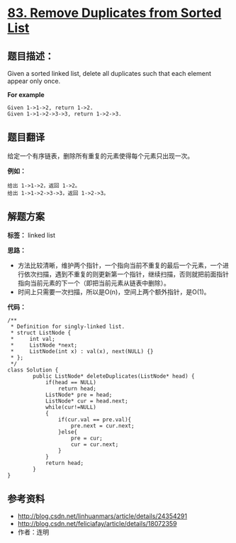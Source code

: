 # [83. Remove Duplicates from Sorted List ](https://leetcode.com/problems/remove-duplicates-from-sorted-list/description/)

## 题目描述：

Given a sorted linked list, delete all duplicates such that each element appear only once. 

**For example**
```
Given 1->1->2, return 1->2.
Given 1->1->2->3->3, return 1->2->3. 
```


## 题目翻译

给定一个有序链表，删除所有重复的元素使得每个元素只出现一次。

**例如：**
```
给出 1->1->2，返回 1->2。
给出 1->1->2->3->3，返回 1->2->3。
```


## 解题方案

**标签：** linked list

**思路：**

 - 方法比较清晰，维护两个指针，一个指向当前不重复的最后一个元素，一个进行依次扫描，遇到不重复的则更新第一个指针，继续扫描，否则就把前面指针指向当前元素的下一个（即把当前元素从链表中删除）。
 - 时间上只需要一次扫描，所以是O(n)，空间上两个额外指针，是O(1)。

**代码：**

```
/**
 * Definition for singly-linked list.
 * struct ListNode {
 *     int val;
 *     ListNode *next;
 *     ListNode(int x) : val(x), next(NULL) {}
 * };
 */
class Solution {
        public ListNode* deleteDuplicates(ListNode* head) {
            if(head == NULL)
                return head;
            ListNode* pre = head;
            ListNode* cur = head.next;
            while(cur!=NULL)
            {
                if(cur.val == pre.val){
                    pre.next = cur.next;
                }else{
                    pre = cur;
                    cur = cur.next;
                }
            }
            return head;
        }
}
```
 
## 参考资料

- http://blog.csdn.net/linhuanmars/article/details/24354291
- http://blog.csdn.net/feliciafay/article/details/18072359
- 作者：连明